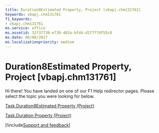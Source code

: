 ```yaml
---
title: Duration8Estimated Property, Project [vbapj.chm131761]
keywords: vbapj.chm131761
f1_keywords:
- vbapj.chm131761
ms.service: office
ms.assetid: 32f37739-e739-402a-bfd4-d2f7f7df55c0
ms.date: 06/08/2017
ms.localizationpriority: medium
---
```



# Duration8Estimated Property, Project [vbapj.chm131761]

Hi there! You have landed on one of our F1 Help redirector pages. Please select the topic you were looking for below.

[Task.Duration8Estimated Property (Project)](https://msdn.microsoft.com/library/c89f2015-f005-428f-582c-17b4d00b1ea9%28Office.15%29.aspx)

[Task.Duration Property (Project)](https://msdn.microsoft.com/library/8e3bce36-180d-4bec-c863-354982dc91da%28Office.15%29.aspx)

[!include[Support and feedback](~/includes/feedback-boilerplate.md)]